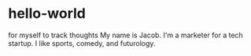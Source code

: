 # hello-world
for myself to track thoughts
My name is Jacob. I'm a marketer for a tech startup. I like sports, comedy, and futurology.
